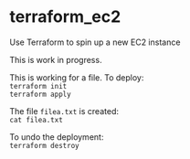 # terraform_ec2

Use Terraform to spin up a new EC2 instance

This is work in progress.


This is working for a file.  To deploy:\
`terraform init`\
`terraform apply`

The file `filea.txt` is created:\
`cat filea.txt`

To undo the deployment:\
`terraform destroy`

